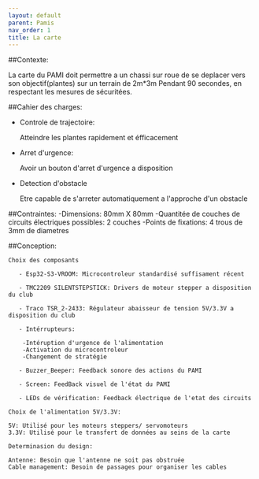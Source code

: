 ```yaml
---
layout: default
parent: Pamis
nav_order: 1
title: La carte
---
```

##Contexte:

La carte du PAMI doit permettre a un chassi sur roue de se deplacer vers son objectif(plantes) sur un terrain de 2m*3m Pendant 90 secondes,
en respectant les mesures de sécuritées.

##Cahier des charges:
	
   - Controle de trajectoire:
       
        Atteindre les plantes rapidement et éfficacement
	
   - Arret d'urgence:
       
        Avoir un bouton d'arret d'urgence a disposition
	
   - Detection d'obstacle
        
        Etre capable de s'arreter automatiquement a l'approche d'un obstacle

##Contraintes:
	-Dimensions: 80mm X 80mm
	-Quantitée de couches de circuits électriques possibles: 2 couches
	-Points de fixations: 4 trous de 3mm de diametres

##Conception:
	
    Choix des composants
		
       - Esp32-S3-VROOM: Microcontroleur standardisé suffisament récent
		
       - TMC2209 SILENTSTEPSTICK: Drivers de moteur stepper a disposition du club
		
       - Traco TSR_2-2433: Régulateur abaisseur de tension 5V/3.3V a disposition du club
		
       - Intérrupteurs:

        -Intéruption d'urgence de l'alimentation
        -Activation du microcontroleur
        -Changement de stratégie
		
       - Buzzer_Beeper: Feedback sonore des actions du PAMI
		
       - Screen: FeedBack visuel de l'état du PAMI
		
       - LEDs de vérification: Feedback électrique de l'etat des circuits

	Choix de l'alimentation 5V/3.3V:
    
    5V: Utilisé pour les moteurs steppers/ servomoteurs
    3.3V: Utilisé pour le transfert de données au seins de la carte

	Determinasion du design: 
   
    Antenne: Besoin que l'antenne ne soit pas obstruée
    Cable management: Besoin de passages pour organiser les cables